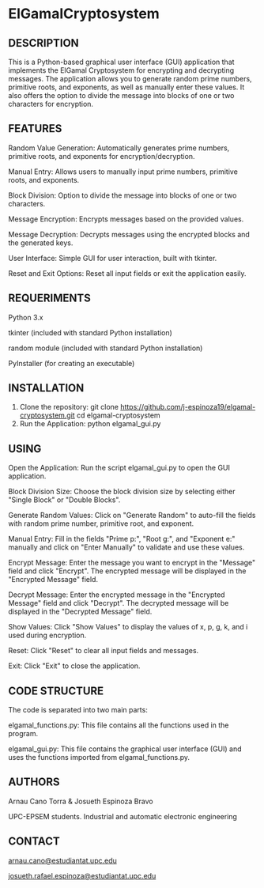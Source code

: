 # ElGamalCryptosystem

## DESCRIPTION
This is a Python-based graphical user interface (GUI) application that implements the ElGamal Cryptosystem for encrypting and decrypting messages. The application allows you to generate random prime numbers, primitive roots, and exponents, as well as manually enter these values. It also offers the option to divide the message into blocks of one or two characters for encryption.

## FEATURES
Random Value Generation: Automatically generates prime numbers, primitive roots, and exponents for encryption/decryption.

Manual Entry: Allows users to manually input prime numbers, primitive roots, and exponents.

Block Division: Option to divide the message into blocks of one or two characters.

Message Encryption: Encrypts messages based on the provided values.

Message Decryption: Decrypts messages using the encrypted blocks and the generated keys.

User Interface: Simple GUI for user interaction, built with tkinter.

Reset and Exit Options: Reset all input fields or exit the application easily.

## REQUERIMENTS
Python 3.x

tkinter (included with standard Python installation)

random module (included with standard Python installation)

PyInstaller (for creating an executable)

## INSTALLATION
1. Clone the repository: git clone https://github.com/j-espinoza19/elgamal-cryptosystem.git cd elgamal-cryptosystem
2. Run the Application: python elgamal_gui.py

## USING
Open the Application: Run the script elgamal_gui.py to open the GUI application.

Block Division Size: Choose the block division size by selecting either "Single Block" or "Double Blocks".

Generate Random Values: Click on "Generate Random" to auto-fill the fields with random prime number, primitive root, and exponent.

Manual Entry: Fill in the fields "Prime p:", "Root g:", and "Exponent e:" manually and click on "Enter Manually" to validate and use these values.

Encrypt Message: Enter the message you want to encrypt in the "Message" field and click "Encrypt". The encrypted message will be displayed in the "Encrypted Message" field.

Decrypt Message: Enter the encrypted message in the "Encrypted Message" field and click "Decrypt". The decrypted message will be displayed in the "Decrypted Message" field.

Show Values: Click "Show Values" to display the values of x, p, g, k, and i used during encryption.

Reset: Click "Reset" to clear all input fields and messages.

Exit: Click "Exit" to close the application.

## CODE STRUCTURE
The code is separated into two main parts:

elgamal_functions.py: This file contains all the functions used in the program.

elgamal_gui.py: This file contains the graphical user interface (GUI) and uses the functions imported from elgamal_functions.py.

## AUTHORS
Arnau Cano Torra & Josueth Espinoza Bravo

UPC-EPSEM students. Industrial and automatic electronic engineering

## CONTACT
arnau.cano@estudiantat.upc.edu

josueth.rafael.espinoza@estudiantat.upc.edu
